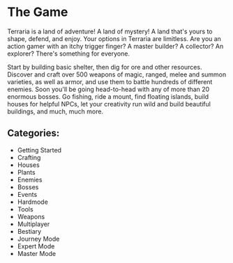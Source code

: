 # The Game
Terraria is a land of adventure! A land of mystery! A land that's yours to shape, defend, and enjoy. Your options in Terraria are limitless. Are you an action gamer with an itchy trigger finger? A master builder? A collector? An explorer? There's something for everyone.

Start by building basic shelter, then dig for ore and other resources. Discover and craft over 500 weapons of magic, ranged, melee and summon varieties, as well as armor, and use them to battle hundreds of different enemies. Soon you'll be going head-to-head with any of more than 20 enormous bosses. Go fishing, ride a mount, find floating islands, build houses for helpful NPCs, let your creativity run wild and build beautiful buildings, and much, much more.

## Categories:
- Getting Started
- Crafting
- Houses
- Plants
- Enemies
- Bosses
- Events
- Hardmode
- Tools
- Weapons
- Multiplayer
- Bestiary
- Journey Mode
- Expert Mode
- Master Mode